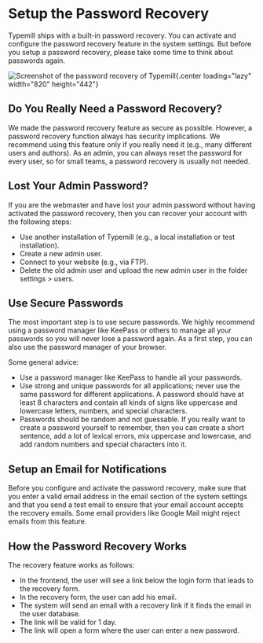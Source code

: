 # Setup the Password Recovery

Typemill ships with a built-in password recovery. You can activate and configure the password recovery feature in the system settings. But before you setup a password recovery, please take some time to think about passwords again.

![Screenshot of the password recovery of Typemill](media/live/password-recovery.webp){.center loading="lazy" width="820" height="442"}

## Do You Really Need a Password Recovery?

We made the password recovery feature as secure as possible. However, a password recovery function always has security implications. We recommend using this feature only if you really need it (e.g., many different users and authors). As an admin, you can always reset the password for every user, so for small teams, a password recovery is usually not needed.

## Lost Your Admin Password?

If you are the webmaster and have lost your admin password without having activated the password recovery, then you can recover your account with the following steps:

* Use another installation of Typemill (e.g., a local installation or test installation).
* Create a new admin user.
* Connect to your website (e.g., via FTP).
* Delete the old admin user and upload the new admin user in the folder settings > users.

## Use Secure Passwords

The most important step is to use secure passwords. We highly recommend using a password manager like KeePass or others to manage all your passwords so you will never lose a password again. As a first step, you can also use the password manager of your browser.

Some general advice:

* Use a password manager like KeePass to handle all your passwords.
* Use strong and unique passwords for all applications; never use the same password for different applications. A password should have at least 8 characters and contain all kinds of signs like uppercase and lowercase letters, numbers, and special characters.
* Passwords should be random and not guessable. If you really want to create a password yourself to remember, then you can create a short sentence, add a lot of lexical errors, mix uppercase and lowercase, and add random numbers and special characters into it.

## Setup an Email for Notifications

Before you configure and activate the password recovery, make sure that you enter a valid email address in the email section of the system settings and that you send a test email to ensure that your email account accepts the recovery emails. Some email providers like Google Mail might reject emails from this feature.

## How the Password Recovery Works

The recovery feature works as follows:

* In the frontend, the user will see a link below the login form that leads to the recovery form.
* In the recovery form, the user can add his email.
* The system will send an email with a recovery link if it finds the email in the user database.
* The link will be valid for 1 day.
* The link will open a form where the user can enter a new password.

